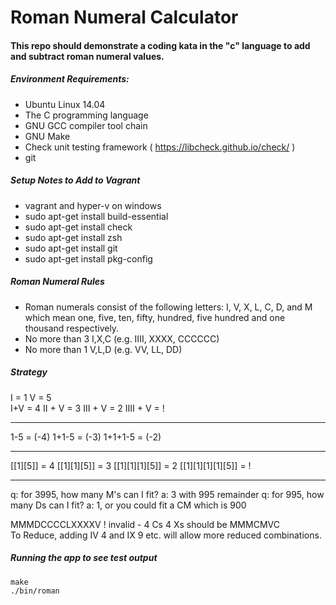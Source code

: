 # Roman Numeral Calculator 

#### This repo should demonstrate a coding kata in the "c" language to add and subtract roman numeral values. 

##### Environment Requirements:
- Ubuntu Linux 14.04
- The C programming language
- GNU GCC compiler tool chain
- GNU Make
- Check unit testing framework ( https://libcheck.github.io/check/ )
- git

##### Setup Notes to Add to Vagrant
- vagrant and hyper-v on windows 
- sudo apt-get install build-essential 
- sudo apt-get install check
- sudo apt-get install zsh
- sudo apt-get install git 
- sudo apt-get install pkg-config 

##### Roman Numeral Rules
- Roman numerals consist of the following letters: I, V, X, L, C, D, and M which mean one, five, ten, fifty, hundred, five hundred and one thousand respectively.
- No more than 3 I,X,C (e.g. IIII, XXXX, CCCCCC)
- No more than 1 V,L,D (e.g. VV, LL, DD)


##### Strategy 
I = 1 
V = 5  
I+V = 4 
II + V = 3 
III + V = 2 
IIII + V = !  

----  
1-5 = (-4) 
1+1-5 = (-3) 
1+1+1-5 = (-2)  

--- 
[[1][5]] = 4 
[[1][1][5]] = 3 
[[1][1][1][5]] = 2 
[[1][1][1][1][5]] = ! 

---
q: for 3995, how many M's can I fit?
a: 3 with 995 remainder
q: for 995, how many Ds can I fit?
a: 1, or you could fit a CM which is 900

MMMDCCCCLXXXXV ! invalid - 4 Cs 4 Xs
should be MMMCMVC  
To Reduce, adding IV 4 and IX 9 etc. will allow more reduced combinations.



##### Running the app to see test output
```
make
./bin/roman
``` 
